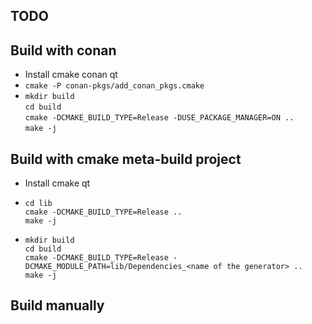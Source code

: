 TODO
---------

## Build with conan
* Install cmake conan qt
* `cmake -P conan-pkgs/add_conan_pkgs.cmake`
* `mkdir build`  
  `cd build`  
  `cmake -DCMAKE_BUILD_TYPE=Release -DUSE_PACKAGE_MANAGER=ON ..`  
  `make -j`

## Build with cmake meta-build project
* Install cmake qt
* `cd lib`  
  `cmake -DCMAKE_BUILD_TYPE=Release ..`  
  `make -j`
  
* `mkdir build`  
  `cd build`  
  `cmake -DCMAKE_BUILD_TYPE=Release -DCMAKE_MODULE_PATH=lib/Dependencies_<name of the generator> ..`  
  `make -j`

## Build manually